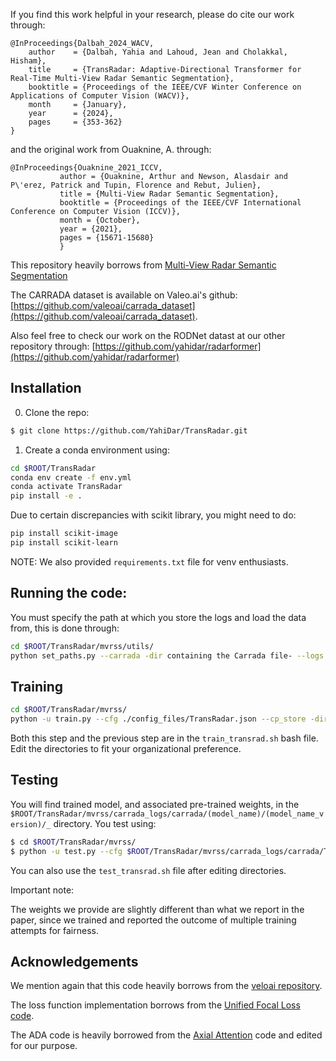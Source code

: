 If you find this work helpful in your research, please do cite our work through:

```
@InProceedings{Dalbah_2024_WACV,
    author    = {Dalbah, Yahia and Lahoud, Jean and Cholakkal, Hisham},
    title     = {TransRadar: Adaptive-Directional Transformer for Real-Time Multi-View Radar Semantic Segmentation},
    booktitle = {Proceedings of the IEEE/CVF Winter Conference on Applications of Computer Vision (WACV)},
    month     = {January},
    year      = {2024},
    pages     = {353-362}
}
```

and the original work from Ouaknine, A. through:
```
@InProceedings{Ouaknine_2021_ICCV,
	       author = {Ouaknine, Arthur and Newson, Alasdair and P\'erez, Patrick and Tupin, Florence and Rebut, Julien},
	       title = {Multi-View Radar Semantic Segmentation},
	       booktitle = {Proceedings of the IEEE/CVF International Conference on Computer Vision (ICCV)},
	       month = {October},
	       year = {2021},
	       pages = {15671-15680}
	       }
```
This repository heavily borrows from [Multi-View Radar Semantic Segmentation](https://github.com/valeoai/MVRSS)

The CARRADA dataset is available on Valeo.ai's github: [https://github.com/valeoai/carrada_dataset](https://github.com/valeoai/carrada_dataset).


Also feel free to check our work on the RODNet datast at our other repository through: [https://github.com/yahidar/radarformer](https://github.com/yahidar/radarformer)



## Installation

0. Clone the repo:

```bash
$ git clone https://github.com/YahiDar/TransRadar.git
```

1. Create a conda environment using:

```bash
cd $ROOT/TransRadar
conda env create -f env.yml
conda activate TransRadar
pip install -e .
```

Due to certain discrepancies with scikit library, you might need to do:

```bash
pip install scikit-image
pip install scikit-learn
```

NOTE: We also provided `requirements.txt` file for venv enthusiasts.


## Running the code:

You must specify the path at which you store the logs and load the data from, this is done through:

```bash
cd $ROOT/TransRadar/mvrss/utils/
python set_paths.py --carrada -dir containing the Carrada file- --logs -dir_to_output-
```

## Training

```bash
cd $ROOT/TransRadar/mvrss/ 
python -u train.py --cfg ./config_files/TransRadar.json --cp_store -dir_to_checkpoint_store-
```

Both this step and the previous step are in the ```train_transrad.sh``` bash file. Edit the directories to fit your organizational preference.

## Testing

You will find trained model, and associated pre-trained weights, in the ```$ROOT/TransRadar/mvrss/carrada_logs/carrada/(model_name)/(model_name_version)/_``` directory. You test using:

```bash
$ cd $ROOT/TransRadar/mvrss/ 
$ python -u test.py --cfg $ROOT/TransRadar/mvrss/carrada_logs/carrada/TransRadar/TransRadar_1/config.json
```

You can also use the ```test_transrad.sh``` file after editing directories.

Important note:

The weights we provide are slightly different than what we report in the paper, since we trained and reported the outcome of multiple training attempts for fairness.

## Acknowledgements

We mention again that this code heavily borrows from the [veloai repository](https://github.com/valeoai/MVRSS). 

The loss function implementation borrows from the [Unified Focal Loss code](https://github.com/mlyg/unified-focal-loss).

The ADA code is heavily borrowed from the [Axial Attention](https://github.com/lucidrains/axial-attention) code and edited for our purpose.


